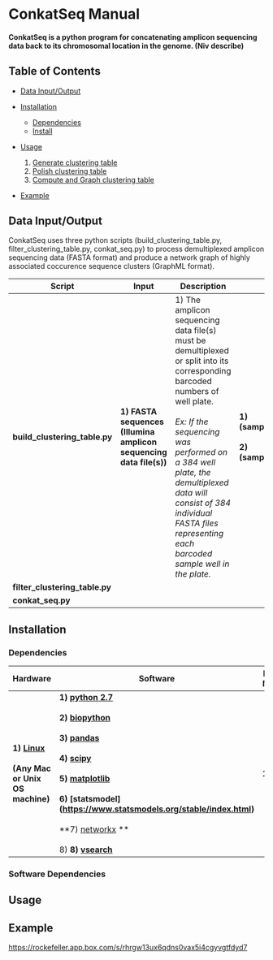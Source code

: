 ConkatSeq Manual
================

#### ConkatSeq is a python program for concatenating amplicon sequencing data back to its chromosomal location in the genome. (Niv describe) 

Table of Contents
-----------------

- [Data Input/Output](#inputandoutput)
- [Installation](#installation)
  - [Dependencies](#hardware)
  - [Install](#install)
  
- [Usage](#usage)
  1. [Generate clustering table](#table)
  2. [Polish clustering table](#polish)
  3. [Compute and Graph clustering table](#graph)

- [Example](#example)
  

## <a name="inputandoutput"></a> Data Input/Output


ConkatSeq uses three python scripts (build_clustering_table.py, filter_clustering_table.py, conkat_seq.py) to process demultiplexed amplicon sequencing data (FASTA format) and produce a network graph of highly associated coccurence sequence clusters (GraphML format).  


|**Script**|**Input**|**Description**|**Output**|**Description**|
|---|---|---|---|---|
|**build_clustering_table.py**|**1) FASTA sequences (Illumina amplicon sequencing data file(s))**| 1) The amplicon sequencing data file(s) must be demultiplexed or split into its corresponding barcoded numbers of well plate. <br/><br/> *Ex: If the sequencing was performed on a 384 well plate, the demultiplexed data will consist of 384 individual FASTA files representing each barcoded sample well in the plate.*|**1) (sample_name)_OTU.txt**  <br/><br/> **2) (sample_name)_OTU.fna** | **1)Domain clustering table** <br/><br/>  **2) Domain centroid sequences** 
|**filter_clustering_table.py**| 
|**conkat_seq.py**|



## <a name="input"></a> Installation

### <a name="hardware"></a> Dependencies


|**Hardware**|**Software**|**Package Manager**|
|---|---|---|
|**1) [Linux](https://www.linux.org/pages/download/)** <br/><br/> **(Any Mac or Unix OS machine)**|**1) [python 2.7](https://www.python.org/download/releases/2.7/)**  <br/><br/>  **2) [biopython](https://biopython.org/)** <br/><br/>  **3) [pandas](https://pandas.pydata.org)** <br/><br/> **4) [scipy](https://www.scipy.org/)** <br/><br/>  **5) [matplotlib](https://matplotlib.org/)** <br/><br/> **6) [statsmodel]  (https://www.statsmodels.org/stable/index.html)** <br/><br/> **7) [networkx](https://networkx.github.io/) ** <br/><br/>8) **8) [vsearch](https://github.com/torognes/vsearch)**  | **1) [conda](https://conda.io/en/latest/)** 

### <a name="hardware"></a> Software Dependencies

## <a name="input"></a> Usage

## <a name="input"></a> Example


https://rockefeller.app.box.com/s/rhrgw13ux6qdns0vax5i4cgyvgtfdyd7




